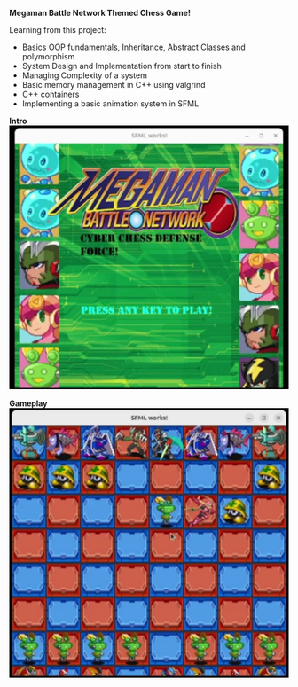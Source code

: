 **Megaman Battle Network Themed Chess Game!**

Learning from this project:
- Basics OOP fundamentals, Inheritance, Abstract Classes and polymorphism
- System Design and Implementation from start to finish
- Managing Complexity of a system
- Basic memory management in C++ using valgrind
- C++ containers
- Implementing a basic animation system in SFML

**Intro**
[![Watch the video](https://github.com/tothemax12/SFML_Chess/blob/master/intro.png)](https://github.com/tothemax12/SFML_Chess/blob/master/Gameplay%20showcase.mp4)

**Gameplay**
[![Watch the video](https://github.com/tothemax12/SFML_Chess/blob/master/gameplay.png)](https://github.com/tothemax12/SFML_Chess/blob/master/Gameplay%20showcase.mp4)
